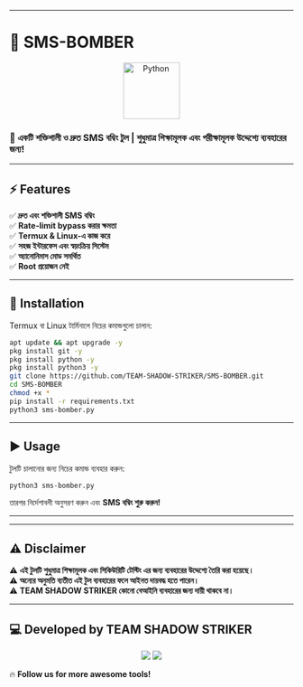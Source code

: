 
---

# 🚀 SMS-BOMBER  
<p align="center">  
  <img src="https://upload.wikimedia.org/wikipedia/commons/c/c3/Python-logo-notext.svg" alt="Python" width="100"/>  
</p>  

### 📢 **একটি শক্তিশালী ও দ্রুত SMS বম্বিং টুল | শুধুমাত্র শিক্ষামূলক এবং পরীক্ষামূলক উদ্দেশ্যে ব্যবহারের জন্য!**  

---

## ⚡ Features  
✅ **দ্রুত এবং শক্তিশালী SMS বম্বিং**  
✅ **Rate-limit bypass করার ক্ষমতা**  
✅ **Termux & Linux-এ কাজ করে**  
✅ **সহজ ইন্টারফেস এবং স্বয়ংক্রিয় সিস্টেম**  
✅ **অ্যানোনিমাস মোড সমর্থিত**  
✅ **Root প্রয়োজন নেই**  

---

## 📌 Installation  
Termux বা Linux টার্মিনালে নিচের কমান্ডগুলো চালান:  

```bash
apt update && apt upgrade -y  
pkg install git -y
pkg install python -y  
pkg install python3 -y
git clone https://github.com/TEAM-SHADOW-STRIKER/SMS-BOMBER.git  
cd SMS-BOMBER
chmod +x *
pip install -r requirements.txt  
python3 sms-bomber.py
```

---

## ▶️ Usage  
টুলটি চালানোর জন্য নিচের কমান্ড ব্যবহার করুন:  

```bash
python3 sms-bomber.py  
```

তারপর নির্দেশাবলী অনুসরণ করুন এবং **SMS বম্বিং শুরু করুন!**  

---


---

## ⚠️ Disclaimer  
⚠️ **এই টুলটি শুধুমাত্র শিক্ষামূলক এবং সিকিউরিটি টেস্টিং এর জন্য ব্যবহারের উদ্দেশ্যে তৈরি করা হয়েছে।**  
⚠️ **অন্যের অনুমতি ব্যতীত এই টুল ব্যবহারের ফলে আইনত দায়বদ্ধ হতে পারেন।**  
⚠️ **TEAM SHADOW STRIKER কোনো বেআইনি ব্যবহারের জন্য দায়ী থাকবে না।**  

---

## 💻 Developed by **TEAM SHADOW STRIKER**  
<p align="center">  
  <a href="https://github.com/TEAM-SHADOW-STRIKER"><img src="https://img.shields.io/badge/GitHub-TEAM--SHADOW--STRIKER-blue?logo=github"></a>  
  <a href="https://www.facebook.com/share/g/1MQWUcnW8V/"><img src="https://img.shields.io/badge/Follow%20on%20Facebook-blue?logo=facebook"></a>  
</p>  

🔥 **Follow us for more awesome tools!**  


